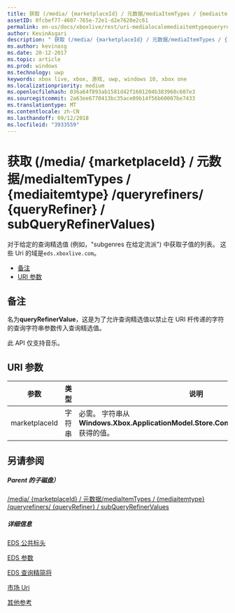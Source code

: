 ```yaml
---
title: 获取 (/media/ {marketplaceId} / 元数据/mediaItemTypes / {mediaitemtype} /queryrefiners/ {queryRefiner} / subQueryRefinerValues)
assetID: 0fcbef77-4607-765e-72e1-d2e7620e2c61
permalink: en-us/docs/xboxlive/rest/uri-medialocalemediaitemtypequeryrefinersubqueryrefinervaluesget.html
author: KevinAsgari
description: " 获取 (/media/ {marketplaceId} / 元数据/mediaItemTypes / {mediaitemtype} /queryrefiners/ {queryRefiner} / subQueryRefinerValues)"
ms.author: kevinasg
ms.date: 20-12-2017
ms.topic: article
ms.prod: windows
ms.technology: uwp
keywords: xbox live, xbox, 游戏, uwp, windows 10, xbox one
ms.localizationpriority: medium
ms.openlocfilehash: 036a64f893ab1581d42f1601204b383968c607e3
ms.sourcegitcommit: 2a63ee6770413bc35ace09b14f56b60007be7433
ms.translationtype: MT
ms.contentlocale: zh-CN
ms.lasthandoff: 09/12/2018
ms.locfileid: "3933559"
---
```

# <a name="get-mediamarketplaceidmetadatamediaitemtypesmediaitemtypequeryrefinersqueryrefinersubqueryrefinervalues"></a>获取 (/media/ {marketplaceId} / 元数据/mediaItemTypes / {mediaitemtype} /queryrefiners/ {queryRefiner} / subQueryRefinerValues)
对于给定的查询精选值 (例如，"subgenres 在给定流派") 中获取子值的列表。 这些 Uri 的域是`eds.xboxlive.com`。
 
  * [备注](#ID4EV)
  * [URI 参数](#ID4EDB)
 
<a id="ID4EV"></a>

 
## <a name="remarks"></a>备注
 
名为**queryRefinerValue**，这是为了允许查询精选值以禁止在 URI 杆传递的字符的查询字符串参数传入查询精选值。
 
此 API 仅支持音乐。
  
<a id="ID4EDB"></a>

 
## <a name="uri-parameters"></a>URI 参数
 
| 参数| 类型| 说明| 
| --- | --- | --- | 
| marketplaceId| 字符串| 必需。 字符串从<b>Windows.Xbox.ApplicationModel.Store.Configuration.MarketplaceId</b>获得的值。| 
  
<a id="ID4EOB"></a>

 
## <a name="see-also"></a>另请参阅
 
<a id="ID4EQB"></a>

 
##### <a name="parent"></a>Parent 的子磁盘） 

[/media/ {marketplaceId} / 元数据/mediaItemTypes / {mediaitemtype} /queryrefiners/ {queryRefiner} / subQueryRefinerValues](uri-medialocalemediaitemtypequeryrefinersubqueryrefinervalues.md)

  
<a id="ID4E1B"></a>

 
##### <a name="further-information"></a>详细信息 

[EDS 公共标头](../../additional/edscommonheaders.md)

 [EDS 参数](../../additional/edsparameters.md)

 [EDS 查询精简将](../../additional/edsqueryrefiners.md)

 [市场 Uri](atoc-reference-marketplace.md)

 [其他参考](../../additional/atoc-xboxlivews-reference-additional.md)

   